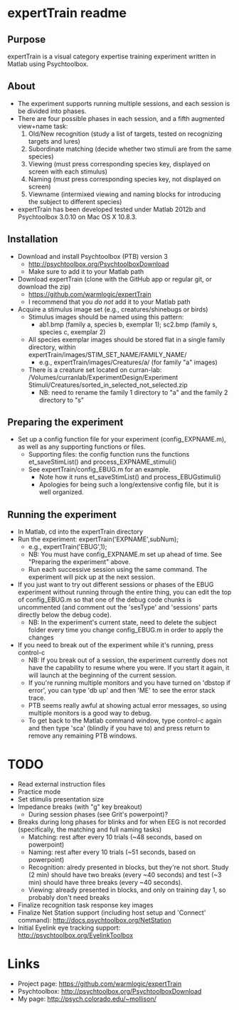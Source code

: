 expertTrain readme
===========

Purpose
----

expertTrain is a visual category expertise training experiment written in Matlab using Psychtoolbox.

About
----

- The experiment supports running multiple sessions, and each session is be divided into phases.
- There are four possible phases in each session, and a fifth augmented view+name task:
   1. Old/New recognition (study a list of targets, tested on recognizing targets and lures)
   1. Subordinate matching (decide whether two stimuli are from the same species)
   1. Viewing (must press corresponding species key, displayed on screen with each stimulus)
   1. Naming (must press corresponding species key, not displayed on screen)
   1. Viewname (intermixed viewing and naming blocks for introducing the subject to different species)
- expertTrain has been developed tested under Matlab 2012b and Psychtoolbox 3.0.10 on Mac OS X 10.8.3.

Installation
----

- Download and install Psychtoolbox (PTB) version 3
   - http://psychtoolbox.org/PsychtoolboxDownload
   - Make sure to add it to your Matlab path
- Download expertTrain (clone with the GitHub app or regular git, or download the zip)
   - https://github.com/warmlogic/expertTrain
   - I recommend that you *do not* add it to your Matlab path
- Acquire a stimulus image set (e.g., creatures/shinebugs or birds)
   - Stimulus images should be named using this pattern:
      - ab1.bmp (family a, species b, exemplar 1); sc2.bmp (family s, species c, exemplar 2)
   - All species exemplar images should be stored flat in a single family directory, within expertTrain/images/STIM_SET_NAME/FAMILY_NAME/
      - e.g., expertTrain/images/Creatures/a/ (for family "a" images)
   - There is a creature set located on curran-lab: /Volumes/curranlab/ExperimentDesign/Experiment Stimuli/Creatures/sorted_in_selected_not_selected.zip
      - NB: need to rename the family 1 directory to "a" and the family 2 directory to "s"

Preparing the experiment
----

- Set up a config function file for your experiment (config_EXPNAME.m), as well as any supporting functions or files.
   - Supporting files: the config function runs the functions et_saveStimList() and process_EXPNAME_stimuli()
   - See expertTrain/config_EBUG.m for an example.
      - Note how it runs et_saveStimList() and process_EBUGstimuli()
      - Apologies for being such a long/extensive config file, but it is well organized.

Running the experiment
----

- In Matlab, cd into the expertTrain directory
- Run the experiment: expertTrain('EXPNAME',subNum);
   - e.g., expertTrain('EBUG',1);
   - NB: You must have config_EXPNAME.m set up ahead of time. See "Preparing the experiment" above.
   - Run each successive session using the same command. The experiment will pick up at the next session.
- If you just want to try out different sessions or phases of the EBUG experiment without running through the entire thing, you can edit the top of config_EBUG.m so that one of the debug code chunks is uncommented (and comment out the 'sesType' and 'sessions' parts directly below the debug code).
   - NB: In the experiment's current state, need to delete the subject folder every time you change config_EBUG.m in order to apply the changes
- If you need to break out of the experiment while it's running, press control-c
   - NB: If you break out of a session, the experiment currently does not have the capability to resume where you were. If you start it again, it will launch at the beginning of the current session.
   - If you're running multiple monitors and you have turned on 'dbstop if error', you can type 'db up' and then 'ME' to see the error stack trace.
   - PTB seems really awful at showing actual error messages, so using multiple monitors is a good way to debug.
   - To get back to the Matlab command window, type control-c again and then type 'sca' (blindly if you have to) and press return to remove any remaining PTB windows.

TODO
====

- Read external instruction files
- Practice mode
- Set stimulis presentation size
- Impedance breaks (with "g" key breakout)
   - During session phases (see Grit's powerpoint)?
- Breaks during long phases for blinks and for when EEG is not recorded (specifically, the matching and full naming tasks)
   - Matching: rest after every 10 trials (~48 seconds, based on powerpoint)
   - Naming: rest after every 10 trials (~51 seconds, based on powerpoint)
   - Recognition: alredy presented in blocks, but they're not short. Study (2 min) should have two breaks (every ~40 seconds) and test (~3 min) should have three breaks (every ~40 seconds).
   - Viewing: already presented in blocks, and only on training day 1, so probably don't need breaks
- Finalize recognition task response key images
- Finalize Net Station support (including host setup and 'Connect' command): http://docs.psychtoolbox.org/NetStation
- Initial Eyelink eye tracking support: http://psychtoolbox.org/EyelinkToolbox

Links
====

- Project page: https://github.com/warmlogic/expertTrain
- Psychtoolbox: http://psychtoolbox.org/PsychtoolboxDownload
- My page: http://psych.colorado.edu/~mollison/
